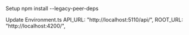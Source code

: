 
Setup
npm install --legacy-peer-deps

Update Environment.ts
    API_URL: "http://localhost:5110/api/",
    ROOT_URL: "http://localhost:4200/",
